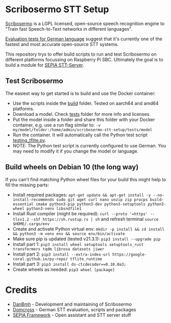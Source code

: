 # Scribosermo STT Setup

[Scribosermo](https://gitlab.com/Jaco-Assistant/Scribosermo) is a LGPL licensed, open-source speech recognition engine to "Train fast Speech-to-Text networks in different languages".  
  
[Evaluation tests for German language](https://github.com/domcross/german-stt-evaluation) suggest that it's currently one of the fastest and most accurate open-source STT systems.
  
This repository trys to offer build scripts to run and test Scribosermo on different platforms focussing on Raspberry Pi SBC.
Ultimately the goal is to build a module for [SEPIA STT-Server](https://github.com/SEPIA-Framework/sepia-stt-server).

## Test Scribosermo

The easiest way to get started is to build and use the Docker container:

- Use the scripts inside the [build](build) folder. Tested on aarch64 and amd64 platforms.
- Download a model. Check [tests](tests) folder for more info and licenses.
- Put the model inside a folder and share this folder with your Docker container, e.g. use a run flag similar to: `-v my/model/folder:/home/admin/scribosermo-stt-setup/tests/model`
- Run the container. It will automatically call the Python test script [testing_tflite.py](https://github.com/fquirin/scribosermo-stt-setup/blob/main/tests/testing_tflite.py).
- NOTE: The Python test script is currently configured to use German. You may need to modify it if you change the model or language. 

## Build wheels on Debian 10 (the long way)

If you can't find matching Python wheel files for your build this might help to fill the missing parts:

- Install required packages: `apt-get update && apt-get install -y --no-install-recommends sudo git wget curl nano unzip zip procps build-essential cmake python3-pip python3-dev python3-setuptools python3-wheel python3-venv libsndfile1`
- Install Rust compiler (might be required): `curl --proto '=https' --tlsv1.2 -sSf https://sh.rustup.rs | sh` and refresh terminal `source $HOME/.cargo/env`
- Create and activate Python virtual env: `mkdir -p install && cd install && python3 -m venv env && source env/bin/activate`
- Make sure pip is updated (tested v21.3.1): `pip3 install --upgrade pip`
- Install part 1: `pip3 install wheel setuptools setuptools_rust transformers tqdm librosa datasets jiwer`
- Install part 2: `pip3 install --extra-index-url https://google-coral.github.io/py-repo/ tflite_runtime`
- Install part 3: `pip3 install ds-ctcdecoder==0.10.0a3;`
- Create wheels as needed: `pip3 wheel [package]`

# Credits

- [DanBmh](https://github.com/DanBmh) - Development and maintaining of Scribosermo
- [Domcross](https://github.com/domcross) - German STT evaluation, scripts and packages
- [SEPIA Framework](https://github.com/SEPIA-Framework) - Open assistant and STT server stuff
